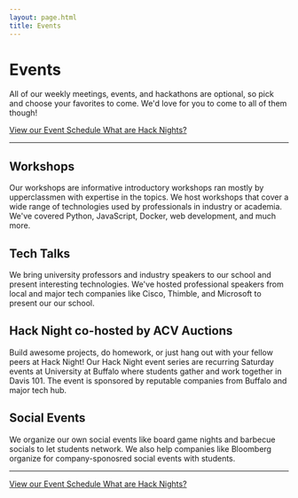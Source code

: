 ```yaml
---
layout: page.html
title: Events
---
```


# Events
All of our weekly meetings, events, and hackathons are optional, so pick and choose your favorites to come. We'd love for you to come to all of them though!

<a class="button button_primary" href="/schedule">
  View our Event Schedule
</a>
<a class="button button_secondary" href="/hack">
  What are Hack Nights?
</a>

<hr />

## Workshops
Our workshops are informative introductory workshops ran mostly by upperclassmen with expertise in the topics. We host workshops that cover a wide range of technologies used by professionals in industry or academia. We've covered Python, JavaScript, Docker, web development, and much more.

## Tech Talks
We bring university professors and industry speakers to our school and present interesting technologies. We've hosted professional speakers from local and major tech companies like Cisco, Thimble, and Microsoft to present our our school.

## Hack Night co-hosted by ACV Auctions
Build awesome projects, do homework, or just hang out with your fellow peers at Hack Night! Our Hack Night event series are recurring Saturday events at University at Buffalo where students gather and work together in Davis 101. The event is sponsored by reputable companies from Buffalo and major tech hub.

## Social Events
We organize our own social events like board game nights and barbecue socials to let students network. We also help companies like Bloomberg organize for company-sponosred social events with students.

<hr />

<a class="button button_primary" href="/schedule">
  View our Event Schedule
</a>
<a class="button button_secondary" href="/hack">
  What are Hack Nights?
</a>